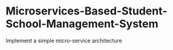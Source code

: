 # Microservices-Based-Student-School-Management-System
Implement a simple micro-service architecture
